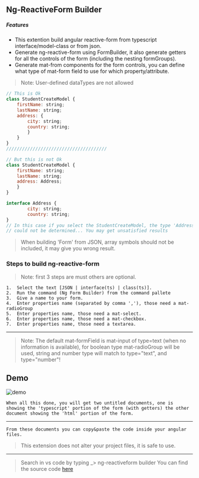 ## Ng-ReactiveForm Builder
##### Features
- This extention build angular reactive-form from typescript
interface/model-class or from json.
- Generate ng-reactive-form using FormBuilder, it also generate getters
for all the controls of the form (including the nesting formGroups).
- Generate mat-from components for the form controls, you can define what type of mat-form field to use for which property/attribute.

> Note: User-defined dataTypes are not allowed

```js
// This is Ok
class StudentCreateModel {
    firstName: string;
    lastName: string;
    address: {
        city: string;
        country: string;
        }
    }
}
//////////////////////////////////////

// But this is not Ok
class StudentCreateModel {
    firstName: string;
    lastName: string;
    address: Address;
    }
}

interface Address {
        city: string;
        country: string;
}
// In this case if you select the StudentCreateModel, the type 'Address' 
// could not be determined... You may get unsatisfied results
```
> When building 'Form' from JSON, array symbols should not be included, it may give you wrong result.
### Steps to build ng-reactive-form
> Note: first 3 steps are must others are optional.
```
1.  Select the text [JSON | interface(ts) | class(ts)].
2.  Run the command (Ng Form Builder) from the command pallete
3.  Give a name to your form.
4.  Enter properties name (separated by comma ','), those need a mat-radioGroup
5.  Enter properties name, those need a mat-select.
6.  Enter properties name, those need a mat-checkbox.
7.  Enter properties name, those need a textarea.
```
*********************************************************************
> Note: The default mat-formField is mat-input of type=text (when no information is available), for boolean type mat-radioGroup will be used, string and number type will match to type="text", and type="number"!

## Demo
![demo](demo.gif)

```
When all this done, you will get two untitled documents, one is showing the 'typescript' portion of the form (with getters) the other document showing the 'html' portion of the form.
```
********************************************************************
```
From these documents you can copy&paste the code inside your angular files.
```
> This extension does not alter your project files, it is safe to use.
------------------------
> Search in vs code by typing _> ng-reactiveform builder
> You can find the source code [here](https://github.com/nzasif/ngformbuilder.git)